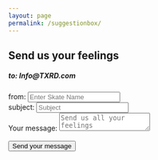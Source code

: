 ```yaml
---
layout: page
permalink: /suggestionbox/
---
```


<h2>Send us your feelings</h2>
<h5> to: Info@TXRD.com </h5>

<form method="post" name="contact_form" action="mailto:karynarmr33@gmail.com">

  <!-- action="contact-form-handler.php" This is what the action should be if I can get the form to work.-->
  
  <div id="from">
    <label for="name">from:</label>
    <input type="text" name="name" placeholder="Enter Skate Name">
  </div>

  <div id="reply">
    <label for="subject">subject:</label>
    <input type="text" name="subject" placeholder="Subject">
  </div>

  <div id="message">
    <label for="msg">Your message:</label>
    <textarea id="msg" name="message" placeholder="Send us all your feelings"></textarea>
  </div>
 
 <br>
 
  <div class="button">
    <button type="submit">Send your message</button>
  </div>
</form>
